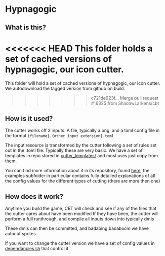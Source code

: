 # Hypnagogic

## What is this?

<<<<<<< HEAD
This folder holds a set of cached versions of hypnagogic, our icon cutter.
=======
This folder will hold a set of cached versions of hypnagogic, our icon cutter. We autodownload the tagged version from github on build.
>>>>>>> c721de923f... Merge pull request #16325 from ShadowLarkens/cbt

## How is it used?

The cutter works off 2 inputs. A file, typically a png, and a toml config file in the format `{filename}.{other input extension}.toml`

The input resource is transformed by the cutter following a set of rules set out in the .toml file.
Typically these are very basic. We have a set of templates in repo stored in [cutter_templates/](../../cutter_templates/) and most uses just copy from them.

You can find more information about it in its repository, found [here](https://github.com/actioninja/hypnagogic), the examples subfolder in particular contains fully detailed explanations of all the config values for the different types of cutting (there are more then one)

## How does it work?

Anytime you build the game, CBT will check and see if any of the files that the cutter cares about have been modified
If they have been, the cutter will perform a full runthrough, and compile all inputs down into typically dmis

These dmis can then be committed, and badabing badaboom we have autocut sprites.

If you want to change the cutter version we have a set of  config values in [dependancies.sh](../../dependencies.sh) that control it.
